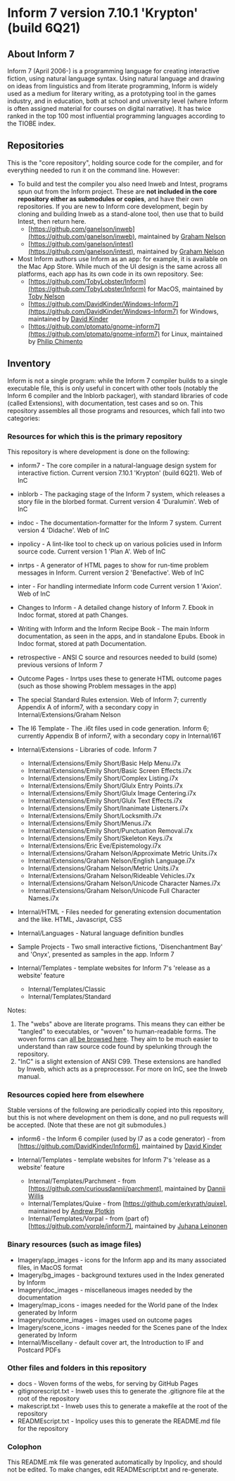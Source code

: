 # Inform 7 version 7.10.1 'Krypton' (build 6Q21)

## About Inform 7

Inform 7 (April 2006-) is a programming language for creating interactive
fiction, using natural language syntax. Using natural language and drawing on
ideas from linguistics and from literate programming, Inform is widely
used as a medium for literary writing, as a prototyping tool in the games
industry, and in education, both at school and university level (where
Inform is often assigned material for courses on digital narrative).
It has twice ranked in the top 100 most influential programming languages
according to the TIOBE index.

## Repositories

This is the "core repository", holding source code for the compiler, and
for everything needed to run it on the command line. However:

* To build and test the compiler you also need Inweb and Intest, programs
spun out from the Inform project. These are __not included in the core
repository either as submodules or copies__, and have their own repositories.
If you are new to Inform core development, begin by cloning and building Inweb
as a stand-alone tool, then use that to build Intest, then return here.
	* [https://github.com/ganelson/inweb](https://github.com/ganelson/inweb), maintained by [Graham Nelson](https://github.com/ganelson)
	* [https://github.com/ganelson/intest](https://github.com/ganelson/intest), maintained by [Graham Nelson](https://github.com/ganelson)
* Most Inform authors use Inform as an app: for example, it is available
on the Mac App Store. While much of the UI design is the same across all
platforms, each app has its own code in its own repository. See:
	* [https://github.com/TobyLobster/Inform](https://github.com/TobyLobster/Inform) for MacOS, maintained by [Toby Nelson](https://github.com/TobyLobster)
	* [https://github.com/DavidKinder/Windows-Inform7](https://github.com/DavidKinder/Windows-Inform7) for Windows, maintained by [David Kinder](https://github.com/DavidKinder)
	* [https://github.com/ptomato/gnome-inform7](https://github.com/ptomato/gnome-inform7) for Linux, maintained by [Philip Chimento](https://github.com/ptomato)

## Inventory

Inform is not a single program: while the Inform 7 compiler builds to a single
executable file, this is only useful in concert with other tools (notably the
Inform 6 compiler and the Inblorb packager), with standard libraries of code
(called Extensions), with documentation, test cases and so on. This repository
assembles all those programs and resources, which fall into two categories:

### Resources for which this is the primary repository

This repository is where development is done on the following:

* inform7 - The core compiler in a natural-language design system for interactive fiction. Current version 7.10.1 'Krypton' (build 6Q21). Web of InC

* inblorb - The packaging stage of the Inform 7 system, which releases a story file in the blorbed format. Current version 4 'Duralumin'. Web of InC

* indoc - The documentation-formatter for the Inform 7 system. Current version 4 'Didache'. Web of InC

* inpolicy - A lint-like tool to check up on various policies used in Inform source code. Current version 1 'Plan A'. Web of InC

* inrtps - A generator of HTML pages to show for run-time problem messages in Inform. Current version 2 'Benefactive'. Web of InC

* inter - For handling intermediate Inform code Current version 1 'Axion'. Web of InC

* Changes to Inform - A detailed change history of Inform 7. Ebook in Indoc format, stored at path Changes.

* Writing with Inform and the Inform Recipe Book - The main Inform documentation, as seen in the apps, and in standalone Epubs. Ebook in Indoc format, stored at path Documentation.

* retrospective - ANSI C source and resources needed to build (some) previous versions of Inform 7

* Outcome Pages - Inrtps uses these to generate HTML outcome pages (such as those showing Problem messages in the app)

* The special Standard Rules extension. Web of Inform 7; currently Appendix A of inform7, with a secondary copy in Internal/Extensions/Graham Nelson

* The I6 Template - The .i6t files used in code generation. Inform 6; currently Appendix B of inform7, with a secondary copy in Internal/I6T

* Internal/Extensions - Libraries of code. Inform 7
	* Internal/Extensions/Emily Short/Basic Help Menu.i7x
	* Internal/Extensions/Emily Short/Basic Screen Effects.i7x
	* Internal/Extensions/Emily Short/Complex Listing.i7x
	* Internal/Extensions/Emily Short/Glulx Entry Points.i7x
	* Internal/Extensions/Emily Short/Glulx Image Centering.i7x
	* Internal/Extensions/Emily Short/Glulx Text Effects.i7x
	* Internal/Extensions/Emily Short/Inanimate Listeners.i7x
	* Internal/Extensions/Emily Short/Locksmith.i7x
	* Internal/Extensions/Emily Short/Menus.i7x
	* Internal/Extensions/Emily Short/Punctuation Removal.i7x
	* Internal/Extensions/Emily Short/Skeleton Keys.i7x
	* Internal/Extensions/Eric Eve/Epistemology.i7x
	* Internal/Extensions/Graham Nelson/Approximate Metric Units.i7x
	* Internal/Extensions/Graham Nelson/English Language.i7x
	* Internal/Extensions/Graham Nelson/Metric Units.i7x
	* Internal/Extensions/Graham Nelson/Rideable Vehicles.i7x
	* Internal/Extensions/Graham Nelson/Unicode Character Names.i7x
	* Internal/Extensions/Graham Nelson/Unicode Full Character Names.i7x

* Internal/HTML - Files needed for generating extension documentation and the like. HTML, Javascript, CSS

* Internal/Languages - Natural language definition bundles

* Sample Projects - Two small interactive fictions, 'Disenchantment Bay' and 'Onyx', presented as samples in the app. Inform 7

* Internal/Templates - template websites for Inform 7's 'release as a website' feature
	* Internal/Templates/Classic
	* Internal/Templates/Standard

Notes:

1. The "webs" above are literate programs. This means they can either be
"tangled" to executables, or "woven" to human-readable forms. The woven
forms can [all be browsed here](docs/webs.html). They aim to be much easier
to understand than raw source code found by spelunking through the repository.
2. "InC" is a slight extension of ANSI C99. These extensions are handled by
Inweb, which acts as a preprocessor. For more on InC, see the Inweb manual.

### Resources copied here from elsewhere

Stable versions of the following are periodically copied into this repository,
but this is not where development on them is done, and no pull requests will
be accepted. (Note that these are not git submodules.)

* inform6 - the Inform 6 compiler (used by I7 as a code generator) - from [https://github.com/DavidKinder/Inform6], maintained by [David Kinder](https://github.com/DavidKinder)


* Internal/Templates - template websites for Inform 7's 'release as a website' feature
	* Internal/Templates/Parchment - from [https://github.com/curiousdannii/parchment], maintained by [Dannii Willis](https://github.com/curiousdannii)
	* Internal/Templates/Quixe - from [https://github.com/erkyrath/quixe], maintained by [Andrew Plotkin](https://github.com/erkyrath)
	* Internal/Templates/Vorpal - from (part of) [https://github.com/vorple/inform7], maintained by [Juhana Leinonen](https://github.com/vorple)

### Binary resources (such as image files)

* Imagery/app_images - icons for the Inform app and its many associated files, in MacOS format
* Imagery/bg_images - background textures used in the Index generated by Inform
* Imagery/doc_images - miscellaneous images needed by the documentation
* Imagery/map_icons - images needed for the World pane of the Index generated by Inform
* Imagery/outcome_images - images used on outcome pages
* Imagery/scene_icons - images needed for the Scenes pane of the Index generated by Inform
* Internal/Miscellany - default cover art, the Introduction to IF and Postcard PDFs

### Other files and folders in this repository

* docs - Woven forms of the webs, for serving by GitHub Pages
* gitignorescript.txt - Inweb uses this to generate the .gitignore file at the root of the repository
* makescript.txt - Inweb uses this to generate a makefile at the root of the repository
* READMEscript.txt - Inpolicy uses this to generate the README.md file for the repository

### Colophon

This README.mk file was generated automatically by Inpolicy, and should not
be edited. To make changes, edit READMEscript.txt and re-generate.

